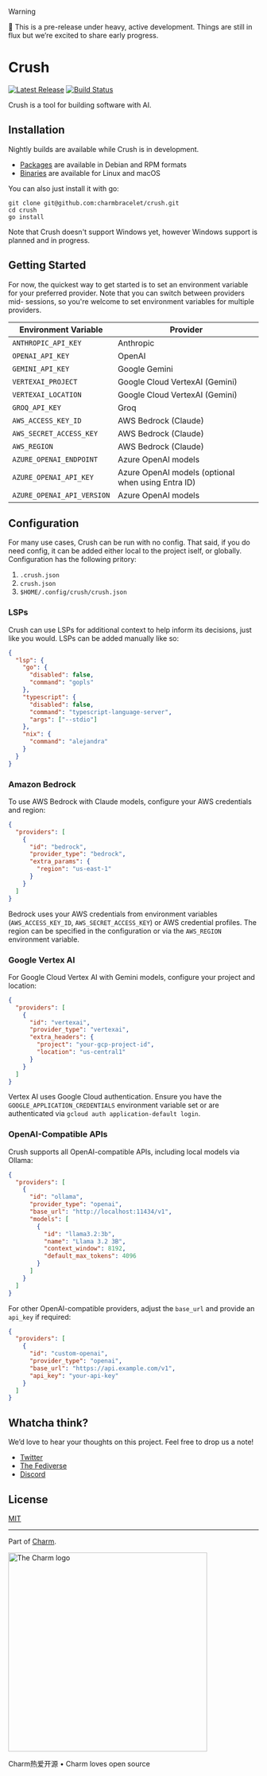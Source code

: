 > [!WARNING]
> 🚧 This is a pre-release under heavy, active development. Things are still in flux but we’re excited to share early progress.

# Crush

<p>
    <a href="https://github.com/charmbracelet/crush/releases"><img src="https://img.shields.io/github/release/charmbracelet/crush" alt="Latest Release"></a>
    <a href="https://github.com/charmbracelet/crush/actions"><img src="https://github.com/charmbracelet/crush/workflows/build/badge.svg" alt="Build Status"></a>
</p>

Crush is a tool for building software with AI.

## Installation

Nightly builds are available while Crush is in development.

- [Packages](https://github.com/charmbracelet/crush/releases/tag/nightly) are available in Debian and RPM formats
- [Binaries](https://github.com/charmbracelet/crush/releases/tag/nightly) are available for Linux and macOS

You can also just install it with go:

```
git clone git@github.com:charmbracelet/crush.git
cd crush
go install
```

Note that Crush doesn't support Windows yet, however Windows support is planned and in progress.

## Getting Started

For now, the quickest way to get started is to set an environment variable for
your preferred provider. Note that you can switch between providers mid-
sessions, so you're welcome to set environment variables for multiple
providers.

| Environment Variable       | Provider                                           |
| -------------------------- | -------------------------------------------------- |
| `ANTHROPIC_API_KEY`        | Anthropic                                          |
| `OPENAI_API_KEY`           | OpenAI                                             |
| `GEMINI_API_KEY`           | Google Gemini                                      |
| `VERTEXAI_PROJECT`         | Google Cloud VertexAI (Gemini)                     |
| `VERTEXAI_LOCATION`        | Google Cloud VertexAI (Gemini)                     |
| `GROQ_API_KEY`             | Groq                                               |
| `AWS_ACCESS_KEY_ID`        | AWS Bedrock (Claude)                               |
| `AWS_SECRET_ACCESS_KEY`    | AWS Bedrock (Claude)                               |
| `AWS_REGION`               | AWS Bedrock (Claude)                               |
| `AZURE_OPENAI_ENDPOINT`    | Azure OpenAI models                                |
| `AZURE_OPENAI_API_KEY`     | Azure OpenAI models (optional when using Entra ID) |
| `AZURE_OPENAI_API_VERSION` | Azure OpenAI models                                |

## Configuration

For many use cases, Crush can be run with no config. That said, if you do need config, it can be added either local to the project iself, or globally. Configuration has the following pritory:

1. `.crush.json`
2. `crush.json`
3. `$HOME/.config/crush/crush.json`

### LSPs

Crush can use LSPs for additional context to help inform its decisions, just like you would. LSPs can be added manually like so:

```json
{
  "lsp": {
    "go": {
      "disabled": false,
      "command": "gopls"
    },
    "typescript": {
      "disabled": false,
      "command": "typescript-language-server",
      "args": ["--stdio"]
    },
    "nix": {
      "command": "alejandra"
    }
  }
}
```

### Amazon Bedrock

To use AWS Bedrock with Claude models, configure your AWS credentials and region:

```json
{
  "providers": [
    {
      "id": "bedrock",
      "provider_type": "bedrock",
      "extra_params": {
        "region": "us-east-1"
      }
    }
  ]
}
```

Bedrock uses your AWS credentials from environment variables (`AWS_ACCESS_KEY_ID`, `AWS_SECRET_ACCESS_KEY`) or AWS credential profiles. The region can be specified in the configuration or via the `AWS_REGION` environment variable.

### Google Vertex AI

For Google Cloud Vertex AI with Gemini models, configure your project and location:

```json
{
  "providers": [
    {
      "id": "vertexai",
      "provider_type": "vertexai",
      "extra_headers": {
        "project": "your-gcp-project-id",
        "location": "us-central1"
      }
    }
  ]
}
```

Vertex AI uses Google Cloud authentication. Ensure you have the `GOOGLE_APPLICATION_CREDENTIALS` environment variable set or are authenticated via `gcloud auth application-default login`.

### OpenAI-Compatible APIs

Crush supports all OpenAI-compatible APIs, including local models via Ollama:

```json
{
  "providers": [
    {
      "id": "ollama",
      "provider_type": "openai",
      "base_url": "http://localhost:11434/v1",
      "models": [
        {
          "id": "llama3.2:3b",
          "name": "Llama 3.2 3B",
          "context_window": 8192,
          "default_max_tokens": 4096
        }
      ]
    }
  ]
}
```

For other OpenAI-compatible providers, adjust the `base_url` and provide an `api_key` if required:

```json
{
  "providers": [
    {
      "id": "custom-openai",
      "provider_type": "openai",
      "base_url": "https://api.example.com/v1",
      "api_key": "your-api-key"
    }
  ]
}
```

## Whatcha think?

We’d love to hear your thoughts on this project. Feel free to drop us a note!

- [Twitter](https://twitter.com/charmcli)
- [The Fediverse](https://mastodon.social/@charmcli)
- [Discord](https://charm.sh/chat)

## License

[MIT](https://github.com/charmbracelet/crush/raw/main/LICENSE)

---

Part of [Charm](https://charm.land).

<a href="https://charm.sh/"><img alt="The Charm logo" width="400" src="https://stuff.charm.sh/charm-banner-next.jpg" /></a>

<!--prettier-ignore-->
Charm热爱开源 • Charm loves open source
